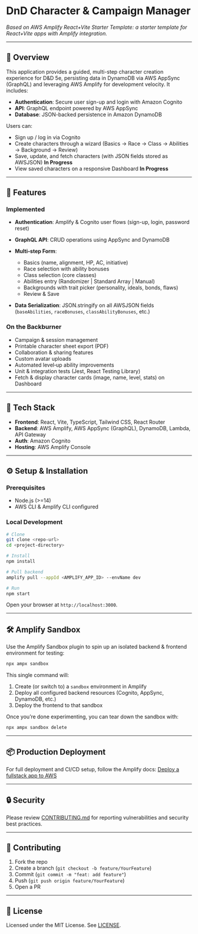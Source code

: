 # DnD Character & Campaign Manager

*Based on AWS Amplify React+Vite Starter Template: a starter template for React+Vite apps with Amplify integration.*

---

## 📝 Overview

This application provides a guided, multi-step character creation experience for D\&D 5e, persisting data in DynamoDB via AWS AppSync (GraphQL) and leveraging AWS Amplify for development velocity. It includes:

* **Authentication**: Secure user sign-up and login with Amazon Cognito
* **API**: GraphQL endpoint powered by AWS AppSync
* **Database**: JSON-backed persistence in Amazon DynamoDB

Users can:

* Sign up / log in via Cognito
* Create characters through a wizard (Basics → Race → Class → Abilities → Background → Review)
* Save, update, and fetch characters (with JSON fields stored as AWSJSON) **In Progress**
* View saved characters on a responsive Dashboard **In Progress**

---

## 🚀 Features

### Implemented

* **Authentication**: Amplify & Cognito user flows (sign-up, login, password reset)
* **GraphQL API**: CRUD operations using AppSync and DynamoDB
* **Multi‑step Form**:

  * Basics (name, alignment, HP, AC, initiative)
  * Race selection with ability bonuses
  * Class selection (core classes)
  * Abilities entry (Randomizer | Standard Array | Manual)
  * Backgrounds with trait picker (personality, ideals, bonds, flaws)
  * Review & Save
* **Data Serialization**: JSON.stringify on all AWSJSON fields (`baseAbilities`, `raceBonuses`, `classAbilityBonuses`, etc.)

### On the Backburner

* Campaign & session management
* Printable character sheet export (PDF)
* Collaboration & sharing features
* Custom avatar uploads
* Automated level‑up ability improvements
* Unit & integration tests (Jest, React Testing Library)
* Fetch & display character cards (image, name, level, stats) on Dashboard

---

## 🧰 Tech Stack

* **Frontend**: React, Vite, TypeScript, Tailwind CSS, React Router
* **Backend**: AWS Amplify, AWS AppSync (GraphQL), DynamoDB, Lambda, API Gateway
* **Auth**: Amazon Cognito
* **Hosting**: AWS Amplify Console

---

## ⚙️ Setup & Installation

### Prerequisites

* Node.js (>=14)
* AWS CLI & Amplify CLI configured

### Local Development

```bash
# Clone
git clone <repo-url>
cd <project-directory>

# Install
npm install

# Pull backend
amplify pull --appId <AMPLIFY_APP_ID> --envName dev

# Run
npm start
```

Open your browser at `http://localhost:3000`.

---

## 🛠️ Amplify Sandbox

Use the Amplify Sandbox plugin to spin up an isolated backend & frontend environment for testing:

```bash
npx ampx sandbox
```

This single command will:

1. Create (or switch to) a `sandbox` environment in Amplify
2. Deploy all configured backend resources (Cognito, AppSync, DynamoDB, etc.)
3. Deploy the frontend to that sandbox

Once you’re done experimenting, you can tear down the sandbox with:

```bash
npx ampx sandbox delete
```

---

## 📦 Production Deployment

For full deployment and CI/CD setup, follow the Amplify docs:
[Deploy a fullstack app to AWS](https://docs.amplify.aws/react/start/quickstart/#deploy-a-fullstack-app-to-aws)

---

## 🔒 Security

Please review [CONTRIBUTING.md](CONTRIBUTING.md#security-issue-notifications) for reporting vulnerabilities and security best practices.

---

## 🤝 Contributing

1. Fork the repo
2. Create a branch (`git checkout -b feature/YourFeature`)
3. Commit (`git commit -m "feat: add feature"`)
4. Push (`git push origin feature/YourFeature`)
5. Open a PR

---

## 📜 License

Licensed under the MIT License. See [LICENSE](LICENSE).
